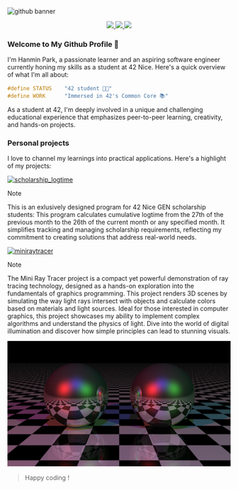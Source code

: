<img align="center" src="https://github.com/hanmpark/hanmpark/blob/main/github_banner.png" alt="github banner">
<div align="center">
  <p>
    <a href="https://profile.intra.42.fr/users/hanmpark">
      <img src="https://badgen.net/badge/Born2Code/hanmpark/blue?cache=86400&icon=https://meta.intra.42.fr/images/42_logo.svg">
    </a>
    <a href="https://www.linkedin.com/in/hanmin-park-83239718b/">
      <img src="https://badgen.net/badge/LinkedIn/Hanmin Park/cyan?icon=chrome">
    </a>
    <a href="https://www.youtube.com/watch?v=BBJa32lCaaY">
      <img src="https://komarev.com/ghpvc/?username=hanmpark&color=blueviolet">
    </a>
  </p>
</div>

### Welcome to My Github Profile 👋
I'm Hanmin Park, a passionate learner and an aspiring software engineer currently honing my skills as a student at 42 Nice. Here's a quick overview of what I'm all about:
```c
#define STATUS    "42 student 🧑‍💻"
#define WORK      "Immersed in 42's Common Core 📚"
```
As a student at 42, I'm deeply involved in a unique and challenging educational experience that emphasizes peer-to-peer learning, creativity, and hands-on projects.

### Personal projects
I love to channel my learnings into practical applications. Here's a highlight of my projects:

[![scholarship_logtime](https://github-readme-stats.vercel.app/api/pin/?username=hanmpark&repo=scholarship_logtime&theme=tokyonight)](https://github.com/hanmpark/scholarship_logtime)
> [!NOTE]
> This is an exlusively designed program for 42 Nice GEN scholarship students:
This program calculates cumulative logtime from the 27th of the previous month to the 26th of the current month or any specified month. It simplifies tracking and managing scholarship requirements, reflecting my commitment to creating solutions that address real-world needs.

[![miniraytracer](https://github-readme-stats.vercel.app/api/pin/?username=hanmpark&repo=miniraytracer&theme=tokyonight)](https://github.com/hanmpark/miniraytracer)
> [!NOTE]
> The Mini Ray Tracer project is a compact yet powerful demonstration of ray tracing technology, designed as a hands-on exploration into the fundamentals of graphics programming. This project renders 3D scenes by simulating the way light rays intersect with objects and calculate colors based on materials and light sources. Ideal for those interested in computer graphics, this project showcases my ability to implement complex algorithms and understand the physics of light. Dive into the world of digital illumination and discover how simple principles can lead to stunning visuals.

![minirt render](https://github.com/hanmpark/hanmpark/blob/main/two_balls.png)

> Happy coding !
